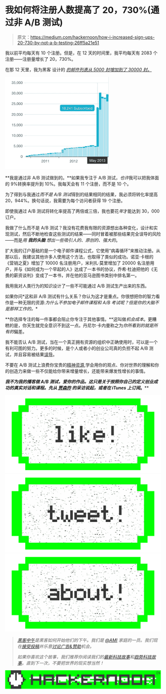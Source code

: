 # 我如何将注册人数提高了 20，730%(通过非 A/B 测试)

> 原文：<https://medium.com/hackernoon/how-i-increased-sign-ups-20-730-by-not-a-b-testing-26ff5a21e51>

我以前平均每天有 10 个注册。但是，在 12 天的时间里，我平均每天有 2083 个注册——注册量增长了 20，730%。

在那 12 天里，我为黑客 设计的 [*的邮件列表从 5000 封增加到了 30000 封。*](http://designforhackers.com)

![](img/ffadc470352638a59e53de009c800833.png)

**我是通过非 A/B 测试做到的。**如果我专注于 A/B 测试，*也许*我可以把我体面的 9%转换率提升到 10%。我每天会有 11 个注册，而不是 10 个。

为了得到与我通过*而不是 A/B 测试*得到的结果相同的结果，我必须将转化率提高 20，944%。换句话说，我需要为每个访问者获得 19 个注册。

即使我通过 A/B 测试将转化率提高了两倍或三倍，我也要花*年*才能达到 30，000 订户。

我做了什么而不是 A/B 测试？我没有花费我有限的资源想出各种变化，设计和实现测试，然后不断地检查这些测试的结果——同时冒着被那些结果完全误导的风险——而是*用* ***我的头脑*** *想出一些吸引人的、原创的、强大的*。

扩大我的订户基础的是一个电子邮件课程公式，它使用“病毒循环”来推动注册。从那以后，我建议其他许多人使用这个方法，也取得了类似的成功。诺亚·卡根的《营销之夏》增加了 10000 名注册用户，米利扎·莫里增加了 20000 名注册用户，并与《如何成为一个早起的人》达成了一本书的协议，乔希·杜迪把他的《无畏的薪资谈判》变成了一本书，并在他的亚马逊图书类别中排名第一。

我用我对人类行为的知识设计了一些不可能通过 A/B 测试生产出来的东西。

如果你问*这和非 A/B 测试有什么关系？你认为这才是重点。你很想把你的智力看作是一种无限的资源:*为什么不参加电子邮件课程和 A/B 考试呢？但是你的大脑不是那样工作的。**

**你选择专注的每一件事都会阻止你专注于其他事情。**这叫做*机会成本*。更糟糕的是，你天生就完全意识不到这一点。丹尼尔·卡内曼称之为*你所看到的就是所有的*偏差。

我不能否认 A/B 测试，当在一个真正拥有资源的组织中正确使用时，可以是一个有利可图的努力。更多的时候，是个人或者小的创业公司真的负担不起 A/B 测试，并且容易被结果[误导](http://kadavy.net/blog/posts/aa-testing/)。

不要在 A/B 测试上浪费你宝贵的[精神资源](http://kadavy.net/blog/posts/mind-management-intro/),学会用你的观点、你对世界的理解和你的创造力来做一些不仅能给你带来增量增长，还能带来爆发性增长的事情。

***我不为我的播客做 A/B 测试，*爱你的作品。这只是关于按照你自己的定义创业成功的真实对话和课程。先从** [***贾森炸***](http://kadavy.net/blog/posts/jason-fried-basecamp/) ***的采访说起，或者在 iTunes 上订阅***[](https://itunes.apple.com/us/podcast/love-your-work-w-david-kadavy/id1067860103?mt=2)****。****

*[![](img/50ef4044ecd4e250b5d50f368b775d38.png)](http://bit.ly/HackernoonFB)**[![](img/979d9a46439d5aebbdcdca574e21dc81.png)](https://goo.gl/k7XYbx)**[![](img/2930ba6bd2c12218fdbbf7e02c8746ff.png)](https://goo.gl/4ofytp)*

> *[黑客中午](http://bit.ly/Hackernoon)是黑客如何开始他们的下午。我们是 [@AMI](http://bit.ly/atAMIatAMI) 家庭的一员。我们现在[接受投稿](http://bit.ly/hackernoonsubmission)并乐意[讨论广告&赞助](mailto:partners@amipublications.com)机会。*
> 
> *如果你喜欢这个故事，我们推荐你阅读我们的[最新科技故事](http://bit.ly/hackernoonlatestt)和[趋势科技故事](https://hackernoon.com/trending)。直到下一次，不要把世界的现实想当然！*

*[![](img/be0ca55ba73a573dce11effb2ee80d56.png)](https://goo.gl/Ahtev1)*